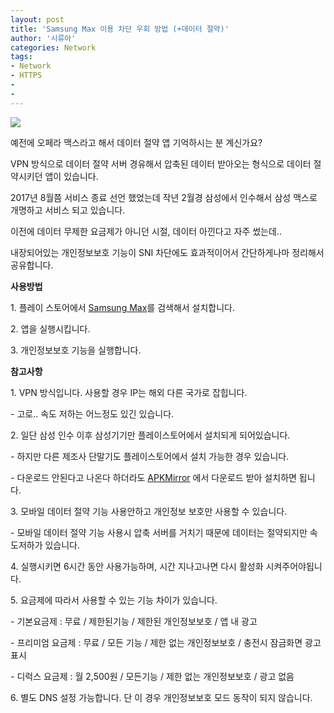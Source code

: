 ```yaml
---
layout: post
title: 'Samsung Max 이용 차단 우회 방법 (+데이터 절약)'
author: '시류아'
categories: Network
tags:
- Network
- HTTPS
-
-
---
```



<script> location.href='https://cafe.naver.com/develoid/850856' ; </script>

<img src="https://cafeptthumb-phinf.pstatic.net/MjAxOTAyMTNfMTEg/MDAxNTUwMDIyNjY2MzEw.rk3I5AnuE-snoLvzH-pt8NYA5PbKbaPqEBC-rhJbgr4g.lgSeBlqo2cn1Psk7HJrxq2FKERumL4QQDd5yXA_M0oog.PNG.searphiel9/%EC%82%BC%EC%84%B1%EB%A7%A5%EC%8A%A4.png?type=w740"><p>예전에 오페라 맥스라고 해서 데이터 절약 앱 기억하시는 분 계신가요?</p><p>VPN 방식으로 데이터 절약 서버 경유해서 압축된 데이터 받아오는 형식으로 데이터 절약시키던 앱이 있습니다.</p><p>2017년 8월쯤 서비스 종료 선언 했었는데 작년 2월경 삼성에서 인수해서 삼성 맥스로 개명하고 서비스 되고 있습니다.</p><p>이전에 데이터 무제한 요금제가 아니던 시절, 데이터 아낀다고 자주 썼는데..</p><p>내장되어있는 개인정보보호 기능이 SNI 차단에도 효과적이어서 간단하게나마 정리해서 공유합니다.</p><p><b>사용방법</b></p><p>1. 플레이 스토어에서 <a href="https://play.google.com/store/apps/details?id=com.opera.max.global&amp;hl=ko">Samsung Max</a>를 검색해서 설치합니다.</p><p>2. 앱을 실행시킵니다.</p><p>3. 개인정보보호 기능을 실행합니다.</p><p><b>참고사항</b></p><p>1. VPN 방식입니다. 사용할 경우 IP는 해외 다른 국가로 잡힙니다.</p><p>- 고로.. 속도 저하는 어느정도 있긴 있습니다.</p><p>2. 일단 삼성 인수 이후 삼성기기만 플레이스토어에서 설치되게 되어있습니다.</p><p>- 하지만 다른 제조사 단말기도 플레이스토어에서 설치 가능한 경우 있습니다.</p><p>- 다운로드 안된다고 나온다 하더라도&nbsp;<a href="https://www.apkmirror.com/apk/max-apps/samsung-max-data-savings-privacy-protection/">APKMirror</a>&nbsp;에서 다운로드 받아 설치하면 됩니다.</p><p>3.&nbsp;모바일 데이터 절약 기능 사용안하고 개인정보 보호만 사용할 수 있습니다.</p><p>- 모바일 데이터 절약 기능 사용시 압축 서버를 거치기 때문에 데이터는 절약되지만 속도저하가 있습니다.</p><p>4. 실행시키면 6시간 동안 사용가능하며, 시간 지나고나면 다시 활성화 시켜주어야됩니다.</p><p>5. 요금제에 따라서 사용할 수 있는 기능 차이가 있습니다.</p><p>- 기본요금제 : 무료 / 제한된기능 / 제한된 개인정보보호 / 앱 내 광고</p><p>- 프리미엄 요금제 : 무료 / 모든 기능 / 제한 없는 개인정보보호 / 충전시 잠금화면 광고 표시</p><p>- 디럭스 요금제 : 월 2,500원 / 모든기능 / 제한 없는 개인정보보호 / 광고 없음</p><p>6. 별도 DNS 설정 가능합니다. 단 이 경우 개인정보보호 모드 동작이 되지 않습니다.</p>
